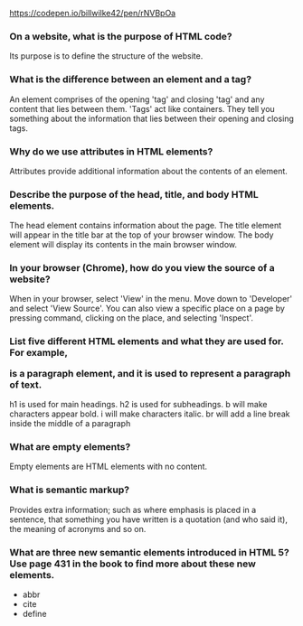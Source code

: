 https://codepen.io/billwilke42/pen/rNVBpOa

<h3>On a website, what is the purpose of HTML code?</h3>

Its purpose is to define the structure of the website.

<h3>What is the difference between an element and a tag?</h3>

An element comprises of the opening 'tag' and closing 'tag' and any content that
lies between them. 'Tags' act like containers. They tell you something about the information that lies between their opening and closing tags.  

<h3>Why do we use attributes in HTML elements?</h3>

Attributes provide additional information about the contents of an element.

<h3>Describe the purpose of the head, title, and body HTML elements.</h3>

The head element contains information about the page. The title element will appear in the title bar at the top of your browser window. The body element will display its contents in the main browser window.

<h3>In your browser (Chrome), how do you view the source of a website?</h3>

When in your browser, select 'View' in the menu. Move down to 'Developer' and select 'View Source'. You can also view a specific place on a page by pressing command, clicking on the place, and selecting 'Inspect'.

<h3>List five different HTML elements and what they are used for. For example, <p></p> is a paragraph element, and it is used to represent a paragraph of text.</h3>

h1 is used for main headings. h2 is used for subheadings. b will make characters appear bold. i will make characters italic. br will add a line break inside the middle of a paragraph

<h3>What are empty elements?</h3>

Empty elements are HTML elements with no content.

<h3>What is semantic markup?</h3>

Provides extra information; such as where emphasis is placed in a sentence, that something you have written is a quotation (and who said it), the meaning of acronyms and so on.

<h3>What are three new semantic elements introduced in HTML 5? Use page 431 in the book to find more about these new elements.</h3>

* abbr
* cite
* define
